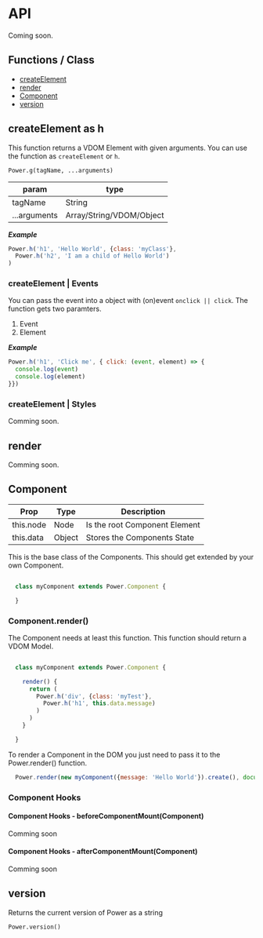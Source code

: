 # API

Coming soon.

## Functions / Class

- [createElement](#createelement)
- [render](#render)
- [Component](#component)
- [version](#version)

## createElement as h


This function returns a VDOM Element with given arguments. You can use the function as `createElement` or `h`.

`Power.g(tagName, ...arguments)`

| param | type |
|-------|------|
| tagName | String |
| ...arguments | Array/String/VDOM/Object|

***Example***
``` javascript
Power.h('h1', 'Hello World', {class: 'myClass'},
  Power.h('h2', 'I am a child of Hello World')
)
```

### createElement | Events

You can pass the event into a object with  (on)event `onclick || click`.
The function gets two paramters.
1. Event
2. Element

***Example***

``` javascript
Power.h('h1', 'Click me', { click: (event, element) => {
  console.log(event)
  console.log(element)
}})
```

### createElement | Styles
Comming soon.

## render
Comming soon.

## Component

| Prop | Type | Description |
| -----|------|-------------|
| this.node | Node | Is the root Component Element |
| this.data | Object | Stores the Components State |

This is the base class of the Components. This should get extended by your own Component.

``` javascript

  class myComponent extends Power.Component {

  }

```

### Component.render()

The Component needs at least this function. This function should return a VDOM Model.

``` javascript

  class myComponent extends Power.Component {

    render() {
      return (
        Power.h('div', {class: 'myTest'},
          Power.h('h1', this.data.message)
        )
      )
    }

  }

```

To render a Component in the DOM you just need to pass it to the Power.render() function.

``` javascript
  Power.render(new myComponent({message: 'Hello World'}).create(), document.body)
```

### Component Hooks

#### Component Hooks - beforeComponentMount(Component)
Comming soon

#### Component Hooks - afterComponentMount(Component)
Comming soon

## version

Returns the current version of Power as a string

`Power.version()`
